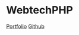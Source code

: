 # WebtechPHP
<a href="https://sabharjan.000webhostapp.com">Portfolio</a>
<a href="https://github.com/sanketbodke" target="blank"> Github</a>
